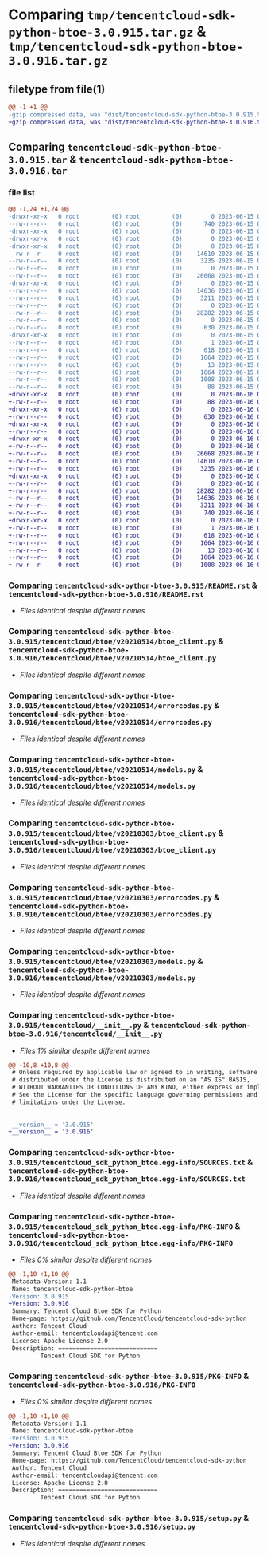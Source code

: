 # Comparing `tmp/tencentcloud-sdk-python-btoe-3.0.915.tar.gz` & `tmp/tencentcloud-sdk-python-btoe-3.0.916.tar.gz`

## filetype from file(1)

```diff
@@ -1 +1 @@
-gzip compressed data, was "dist/tencentcloud-sdk-python-btoe-3.0.915.tar", last modified: Thu Jun 15 00:19:22 2023, max compression
+gzip compressed data, was "dist/tencentcloud-sdk-python-btoe-3.0.916.tar", last modified: Fri Jun 16 00:28:19 2023, max compression
```

## Comparing `tencentcloud-sdk-python-btoe-3.0.915.tar` & `tencentcloud-sdk-python-btoe-3.0.916.tar`

### file list

```diff
@@ -1,24 +1,24 @@
-drwxr-xr-x   0 root         (0) root         (0)        0 2023-06-15 00:19:22.000000 tencentcloud-sdk-python-btoe-3.0.915/
--rw-r--r--   0 root         (0) root         (0)      740 2023-06-15 00:19:22.000000 tencentcloud-sdk-python-btoe-3.0.915/README.rst
-drwxr-xr-x   0 root         (0) root         (0)        0 2023-06-15 00:19:22.000000 tencentcloud-sdk-python-btoe-3.0.915/tencentcloud/
-drwxr-xr-x   0 root         (0) root         (0)        0 2023-06-15 00:19:22.000000 tencentcloud-sdk-python-btoe-3.0.915/tencentcloud/btoe/
-drwxr-xr-x   0 root         (0) root         (0)        0 2023-06-15 00:19:22.000000 tencentcloud-sdk-python-btoe-3.0.915/tencentcloud/btoe/v20210514/
--rw-r--r--   0 root         (0) root         (0)    14610 2023-06-15 00:19:22.000000 tencentcloud-sdk-python-btoe-3.0.915/tencentcloud/btoe/v20210514/btoe_client.py
--rw-r--r--   0 root         (0) root         (0)     3235 2023-06-15 00:19:22.000000 tencentcloud-sdk-python-btoe-3.0.915/tencentcloud/btoe/v20210514/errorcodes.py
--rw-r--r--   0 root         (0) root         (0)        0 2023-06-15 00:19:22.000000 tencentcloud-sdk-python-btoe-3.0.915/tencentcloud/btoe/v20210514/__init__.py
--rw-r--r--   0 root         (0) root         (0)    26668 2023-06-15 00:19:22.000000 tencentcloud-sdk-python-btoe-3.0.915/tencentcloud/btoe/v20210514/models.py
-drwxr-xr-x   0 root         (0) root         (0)        0 2023-06-15 00:19:22.000000 tencentcloud-sdk-python-btoe-3.0.915/tencentcloud/btoe/v20210303/
--rw-r--r--   0 root         (0) root         (0)    14636 2023-06-15 00:19:22.000000 tencentcloud-sdk-python-btoe-3.0.915/tencentcloud/btoe/v20210303/btoe_client.py
--rw-r--r--   0 root         (0) root         (0)     3211 2023-06-15 00:19:22.000000 tencentcloud-sdk-python-btoe-3.0.915/tencentcloud/btoe/v20210303/errorcodes.py
--rw-r--r--   0 root         (0) root         (0)        0 2023-06-15 00:19:22.000000 tencentcloud-sdk-python-btoe-3.0.915/tencentcloud/btoe/v20210303/__init__.py
--rw-r--r--   0 root         (0) root         (0)    28282 2023-06-15 00:19:22.000000 tencentcloud-sdk-python-btoe-3.0.915/tencentcloud/btoe/v20210303/models.py
--rw-r--r--   0 root         (0) root         (0)        0 2023-06-15 00:19:22.000000 tencentcloud-sdk-python-btoe-3.0.915/tencentcloud/btoe/__init__.py
--rw-r--r--   0 root         (0) root         (0)      630 2023-06-15 00:19:22.000000 tencentcloud-sdk-python-btoe-3.0.915/tencentcloud/__init__.py
-drwxr-xr-x   0 root         (0) root         (0)        0 2023-06-15 00:19:22.000000 tencentcloud-sdk-python-btoe-3.0.915/tencentcloud_sdk_python_btoe.egg-info/
--rw-r--r--   0 root         (0) root         (0)        1 2023-06-15 00:19:22.000000 tencentcloud-sdk-python-btoe-3.0.915/tencentcloud_sdk_python_btoe.egg-info/dependency_links.txt
--rw-r--r--   0 root         (0) root         (0)      618 2023-06-15 00:19:22.000000 tencentcloud-sdk-python-btoe-3.0.915/tencentcloud_sdk_python_btoe.egg-info/SOURCES.txt
--rw-r--r--   0 root         (0) root         (0)     1664 2023-06-15 00:19:22.000000 tencentcloud-sdk-python-btoe-3.0.915/tencentcloud_sdk_python_btoe.egg-info/PKG-INFO
--rw-r--r--   0 root         (0) root         (0)       13 2023-06-15 00:19:22.000000 tencentcloud-sdk-python-btoe-3.0.915/tencentcloud_sdk_python_btoe.egg-info/top_level.txt
--rw-r--r--   0 root         (0) root         (0)     1664 2023-06-15 00:19:22.000000 tencentcloud-sdk-python-btoe-3.0.915/PKG-INFO
--rw-r--r--   0 root         (0) root         (0)     1008 2023-06-15 00:19:22.000000 tencentcloud-sdk-python-btoe-3.0.915/setup.py
--rw-r--r--   0 root         (0) root         (0)       88 2023-06-15 00:19:22.000000 tencentcloud-sdk-python-btoe-3.0.915/setup.cfg
+drwxr-xr-x   0 root         (0) root         (0)        0 2023-06-16 00:28:19.000000 tencentcloud-sdk-python-btoe-3.0.916/
+-rw-r--r--   0 root         (0) root         (0)       88 2023-06-16 00:28:19.000000 tencentcloud-sdk-python-btoe-3.0.916/setup.cfg
+drwxr-xr-x   0 root         (0) root         (0)        0 2023-06-16 00:28:19.000000 tencentcloud-sdk-python-btoe-3.0.916/tencentcloud/
+-rw-r--r--   0 root         (0) root         (0)      630 2023-06-16 00:28:19.000000 tencentcloud-sdk-python-btoe-3.0.916/tencentcloud/__init__.py
+drwxr-xr-x   0 root         (0) root         (0)        0 2023-06-16 00:28:19.000000 tencentcloud-sdk-python-btoe-3.0.916/tencentcloud/btoe/
+-rw-r--r--   0 root         (0) root         (0)        0 2023-06-16 00:28:19.000000 tencentcloud-sdk-python-btoe-3.0.916/tencentcloud/btoe/__init__.py
+drwxr-xr-x   0 root         (0) root         (0)        0 2023-06-16 00:28:19.000000 tencentcloud-sdk-python-btoe-3.0.916/tencentcloud/btoe/v20210514/
+-rw-r--r--   0 root         (0) root         (0)        0 2023-06-16 00:28:19.000000 tencentcloud-sdk-python-btoe-3.0.916/tencentcloud/btoe/v20210514/__init__.py
+-rw-r--r--   0 root         (0) root         (0)    26668 2023-06-16 00:28:19.000000 tencentcloud-sdk-python-btoe-3.0.916/tencentcloud/btoe/v20210514/models.py
+-rw-r--r--   0 root         (0) root         (0)    14610 2023-06-16 00:28:19.000000 tencentcloud-sdk-python-btoe-3.0.916/tencentcloud/btoe/v20210514/btoe_client.py
+-rw-r--r--   0 root         (0) root         (0)     3235 2023-06-16 00:28:19.000000 tencentcloud-sdk-python-btoe-3.0.916/tencentcloud/btoe/v20210514/errorcodes.py
+drwxr-xr-x   0 root         (0) root         (0)        0 2023-06-16 00:28:19.000000 tencentcloud-sdk-python-btoe-3.0.916/tencentcloud/btoe/v20210303/
+-rw-r--r--   0 root         (0) root         (0)        0 2023-06-16 00:28:19.000000 tencentcloud-sdk-python-btoe-3.0.916/tencentcloud/btoe/v20210303/__init__.py
+-rw-r--r--   0 root         (0) root         (0)    28282 2023-06-16 00:28:19.000000 tencentcloud-sdk-python-btoe-3.0.916/tencentcloud/btoe/v20210303/models.py
+-rw-r--r--   0 root         (0) root         (0)    14636 2023-06-16 00:28:19.000000 tencentcloud-sdk-python-btoe-3.0.916/tencentcloud/btoe/v20210303/btoe_client.py
+-rw-r--r--   0 root         (0) root         (0)     3211 2023-06-16 00:28:19.000000 tencentcloud-sdk-python-btoe-3.0.916/tencentcloud/btoe/v20210303/errorcodes.py
+-rw-r--r--   0 root         (0) root         (0)      740 2023-06-16 00:28:19.000000 tencentcloud-sdk-python-btoe-3.0.916/README.rst
+drwxr-xr-x   0 root         (0) root         (0)        0 2023-06-16 00:28:19.000000 tencentcloud-sdk-python-btoe-3.0.916/tencentcloud_sdk_python_btoe.egg-info/
+-rw-r--r--   0 root         (0) root         (0)        1 2023-06-16 00:28:19.000000 tencentcloud-sdk-python-btoe-3.0.916/tencentcloud_sdk_python_btoe.egg-info/dependency_links.txt
+-rw-r--r--   0 root         (0) root         (0)      618 2023-06-16 00:28:19.000000 tencentcloud-sdk-python-btoe-3.0.916/tencentcloud_sdk_python_btoe.egg-info/SOURCES.txt
+-rw-r--r--   0 root         (0) root         (0)     1664 2023-06-16 00:28:19.000000 tencentcloud-sdk-python-btoe-3.0.916/tencentcloud_sdk_python_btoe.egg-info/PKG-INFO
+-rw-r--r--   0 root         (0) root         (0)       13 2023-06-16 00:28:19.000000 tencentcloud-sdk-python-btoe-3.0.916/tencentcloud_sdk_python_btoe.egg-info/top_level.txt
+-rw-r--r--   0 root         (0) root         (0)     1664 2023-06-16 00:28:19.000000 tencentcloud-sdk-python-btoe-3.0.916/PKG-INFO
+-rw-r--r--   0 root         (0) root         (0)     1008 2023-06-16 00:28:19.000000 tencentcloud-sdk-python-btoe-3.0.916/setup.py
```

### Comparing `tencentcloud-sdk-python-btoe-3.0.915/README.rst` & `tencentcloud-sdk-python-btoe-3.0.916/README.rst`

 * *Files identical despite different names*

### Comparing `tencentcloud-sdk-python-btoe-3.0.915/tencentcloud/btoe/v20210514/btoe_client.py` & `tencentcloud-sdk-python-btoe-3.0.916/tencentcloud/btoe/v20210514/btoe_client.py`

 * *Files identical despite different names*

### Comparing `tencentcloud-sdk-python-btoe-3.0.915/tencentcloud/btoe/v20210514/errorcodes.py` & `tencentcloud-sdk-python-btoe-3.0.916/tencentcloud/btoe/v20210514/errorcodes.py`

 * *Files identical despite different names*

### Comparing `tencentcloud-sdk-python-btoe-3.0.915/tencentcloud/btoe/v20210514/models.py` & `tencentcloud-sdk-python-btoe-3.0.916/tencentcloud/btoe/v20210514/models.py`

 * *Files identical despite different names*

### Comparing `tencentcloud-sdk-python-btoe-3.0.915/tencentcloud/btoe/v20210303/btoe_client.py` & `tencentcloud-sdk-python-btoe-3.0.916/tencentcloud/btoe/v20210303/btoe_client.py`

 * *Files identical despite different names*

### Comparing `tencentcloud-sdk-python-btoe-3.0.915/tencentcloud/btoe/v20210303/errorcodes.py` & `tencentcloud-sdk-python-btoe-3.0.916/tencentcloud/btoe/v20210303/errorcodes.py`

 * *Files identical despite different names*

### Comparing `tencentcloud-sdk-python-btoe-3.0.915/tencentcloud/btoe/v20210303/models.py` & `tencentcloud-sdk-python-btoe-3.0.916/tencentcloud/btoe/v20210303/models.py`

 * *Files identical despite different names*

### Comparing `tencentcloud-sdk-python-btoe-3.0.915/tencentcloud/__init__.py` & `tencentcloud-sdk-python-btoe-3.0.916/tencentcloud/__init__.py`

 * *Files 1% similar despite different names*

```diff
@@ -10,8 +10,8 @@
 # Unless required by applicable law or agreed to in writing, software
 # distributed under the License is distributed on an "AS IS" BASIS,
 # WITHOUT WARRANTIES OR CONDITIONS OF ANY KIND, either express or implied.
 # See the License for the specific language governing permissions and
 # limitations under the License.
 
 
-__version__ = '3.0.915'
+__version__ = '3.0.916'
```

### Comparing `tencentcloud-sdk-python-btoe-3.0.915/tencentcloud_sdk_python_btoe.egg-info/SOURCES.txt` & `tencentcloud-sdk-python-btoe-3.0.916/tencentcloud_sdk_python_btoe.egg-info/SOURCES.txt`

 * *Files identical despite different names*

### Comparing `tencentcloud-sdk-python-btoe-3.0.915/tencentcloud_sdk_python_btoe.egg-info/PKG-INFO` & `tencentcloud-sdk-python-btoe-3.0.916/tencentcloud_sdk_python_btoe.egg-info/PKG-INFO`

 * *Files 0% similar despite different names*

```diff
@@ -1,10 +1,10 @@
 Metadata-Version: 1.1
 Name: tencentcloud-sdk-python-btoe
-Version: 3.0.915
+Version: 3.0.916
 Summary: Tencent Cloud Btoe SDK for Python
 Home-page: https://github.com/TencentCloud/tencentcloud-sdk-python
 Author: Tencent Cloud
 Author-email: tencentcloudapi@tencent.com
 License: Apache License 2.0
 Description: ============================
         Tencent Cloud SDK for Python
```

### Comparing `tencentcloud-sdk-python-btoe-3.0.915/PKG-INFO` & `tencentcloud-sdk-python-btoe-3.0.916/PKG-INFO`

 * *Files 0% similar despite different names*

```diff
@@ -1,10 +1,10 @@
 Metadata-Version: 1.1
 Name: tencentcloud-sdk-python-btoe
-Version: 3.0.915
+Version: 3.0.916
 Summary: Tencent Cloud Btoe SDK for Python
 Home-page: https://github.com/TencentCloud/tencentcloud-sdk-python
 Author: Tencent Cloud
 Author-email: tencentcloudapi@tencent.com
 License: Apache License 2.0
 Description: ============================
         Tencent Cloud SDK for Python
```

### Comparing `tencentcloud-sdk-python-btoe-3.0.915/setup.py` & `tencentcloud-sdk-python-btoe-3.0.916/setup.py`

 * *Files identical despite different names*

